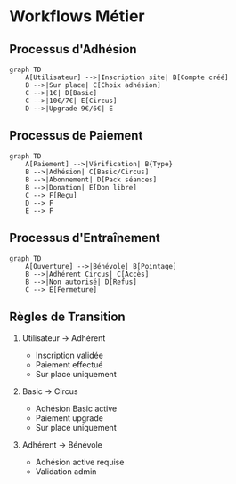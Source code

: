 # Workflows Métier

## Processus d'Adhésion
```mermaid
graph TD
    A[Utilisateur] -->|Inscription site| B[Compte créé]
    B -->|Sur place| C[Choix adhésion]
    C -->|1€| D[Basic]
    C -->|10€/7€| E[Circus]
    D -->|Upgrade 9€/6€| E
```

## Processus de Paiement
```mermaid
graph TD
    A[Paiement] -->|Vérification| B{Type}
    B -->|Adhésion| C[Basic/Circus]
    B -->|Abonnement| D[Pack séances]
    B -->|Donation| E[Don libre]
    C --> F[Reçu]
    D --> F
    E --> F
```

## Processus d'Entraînement
```mermaid
graph TD
    A[Ouverture] -->|Bénévole| B[Pointage]
    B -->|Adhérent Circus| C[Accès]
    B -->|Non autorisé| D[Refus]
    C --> E[Fermeture]
```

## Règles de Transition
1. Utilisateur → Adhérent
   - Inscription validée
   - Paiement effectué
   - Sur place uniquement

2. Basic → Circus
   - Adhésion Basic active
   - Paiement upgrade
   - Sur place uniquement

3. Adhérent → Bénévole
   - Adhésion active requise
   - Validation admin 